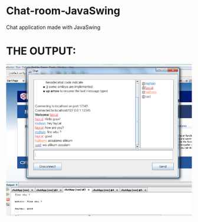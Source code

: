 # Chat-room-JavaSwing
Chat application made with JavaSwing 

# THE OUTPUT:

![alt text](https://github.com/faycal-gh/Chat-room-JavaSwing/blob/master/OUTPUT.PNG)
